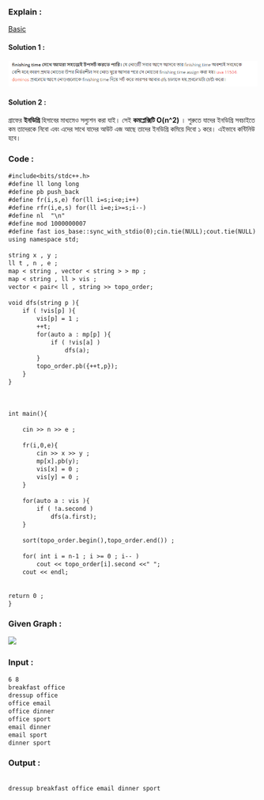 ### Explain :

<a href="https://github.com/Sajjad-Hossain-Talukder/DataStructures-and-Algorithms/blob/main/Graph%20Theory/Topological%20Sorting/Topological%20Sort%20Explanation.md">Basic</a>

#### Solution 1 :

<img src="../../images/toposort3.png">

#### Solution 2 :

গ্রাফের **ইনডিগ্রি** হিসাবের মাধ্যমেও সল্যুশন করা যাই।  সেই **কমপ্লেক্সিটি O(n^2)**  । শুরুতে যাদের ইনডিগ্রি সবচাইতে কম তাদেরকে নিবো এবং এদের সাথে যাদের আউট এজ আছে তাদের ইনডিগ্রি কমিয়ে দিবো ১ করে। এইভাবে কন্টিনিউ হবে। 

### Code : 

```
#include<bits/stdc++.h>
#define ll long long
#define pb push_back
#define fr(i,s,e) for(ll i=s;i<e;i++)
#define rfr(i,e,s) for(ll i=e;i>=s;i--)
#define nl  "\n"
#define mod 1000000007
#define fast ios_base::sync_with_stdio(0);cin.tie(NULL);cout.tie(NULL)
using namespace std;

string x , y ;
ll t , n , e ;
map < string , vector < string > > mp ;
map < string , ll > vis ;
vector < pair< ll , string >> topo_order;

void dfs(string p ){
    if ( !vis[p] ){
        vis[p] = 1 ;
        ++t;
        for(auto a : mp[p] ){
            if ( !vis[a] )
                dfs(a);
        }
        topo_order.pb({++t,p});
    }
}



int main(){

    cin >> n >> e ;

    fr(i,0,e){
        cin >> x >> y ;
        mp[x].pb(y);
        vis[x] = 0 ;
        vis[y] = 0 ;
    }

    for(auto a : vis ){
        if ( !a.second )
            dfs(a.first);
    }

    sort(topo_order.begin(),topo_order.end()) ;

    for( int i = n-1 ; i >= 0 ; i-- )
        cout << topo_order[i].second <<" ";
    cout << endl;


return 0 ;
}

```
### Given Graph : 

<img src="../../images/toposort2.png">

### Input :
```
6 8
breakfast office
dressup office
office email
office dinner
office sport
email dinner
email sport
dinner sport
```

### Output :

```

dressup breakfast office email dinner sport

```

